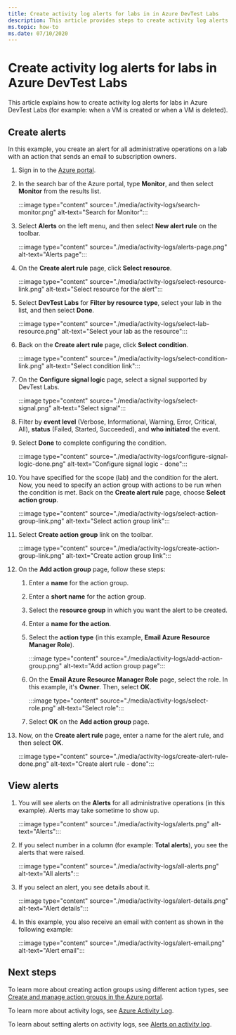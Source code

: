 ```yaml
---
title: Create activity log alerts for labs in in Azure DevTest Labs
description: This article provides steps to create activity log alerts for lab in Azure DevTest Labs.
ms.topic: how-to
ms.date: 07/10/2020
---
```


# Create activity log alerts for labs in Azure DevTest Labs
This article explains how to create activity log alerts for labs in Azure DevTest Labs (for example: when a VM is created or when a VM is deleted).

## Create alerts
In this example, you create an alert for all administrative operations on a lab with an action that sends an email to subscription owners. 

1. Sign in to the [Azure portal](https://portal.azure.com).
1. In the search bar of the Azure portal, type **Monitor**, and then select **Monitor** from the results list. 

    :::image type="content" source="./media/activity-logs/search-monitor.png" alt-text="Search for Monitor":::        
1. Select **Alerts** on the left menu, and then select **New alert rule** on the toolbar. 

    :::image type="content" source="./media/activity-logs/alerts-page.png" alt-text="Alerts page":::    
1. On the **Create alert rule** page, click **Select resource**. 

    :::image type="content" source="./media/activity-logs/select-resource-link.png" alt-text="Select resource for the alert":::        
1. Select **DevTest Labs** for **Filter by resource type**, select your lab in the list, and then select **Done**.

    :::image type="content" source="./media/activity-logs/select-lab-resource.png" alt-text="Select your lab as the resource":::
1. Back on the **Create alert rule** page, click **Select condition**. 

    :::image type="content" source="./media/activity-logs/select-condition-link.png" alt-text="Select condition link":::    
1. On the **Configure signal logic** page, select a signal supported by DevTest Labs. 

    :::image type="content" source="./media/activity-logs/select-signal.png" alt-text="Select signal":::
1. Filter by **event level** (Verbose, Informational, Warning, Error, Critical, All), **status** (Failed, Started, Succeeded), and **who initiated** the event. 
1. Select **Done** to complete configuring the condition. 

    :::image type="content" source="./media/activity-logs/configure-signal-logic-done.png" alt-text="Configure signal logic - done":::
1. You have specified for the scope (lab) and the condition for the alert. Now, you need to specify an action group with actions to be run when the condition is met. Back on the **Create alert rule** page, choose **Select action group**. 

    :::image type="content" source="./media/activity-logs/select-action-group-link.png" alt-text="Select action group link":::
1. Select **Create action group** link on the toolbar. 

    :::image type="content" source="./media/activity-logs/create-action-group-link.png" alt-text="Create action group link":::
1. On the **Add action group** page, follow these steps:
    1. Enter a **name** for the action group.
    1. Enter a **short name** for the action group. 
    1. Select the **resource group** in which you want the alert to be created. 
    1. Enter a **name for the action**. 
    1. Select the **action type** (in this example, **Email Azure Resource Manager Role**). 

        :::image type="content" source="./media/activity-logs/add-action-group.png" alt-text="Add action group page":::
    1. On the **Email Azure Resource Manager Role** page, select the role. In this example, it's **Owner**. Then, select **OK**. 

        :::image type="content" source="./media/activity-logs/select-role.png" alt-text="Select role":::            
    1. Select **OK** on the **Add action group** page. 
1. Now, on the **Create alert rule** page, enter a name for the alert rule, and then select **OK**. 

    :::image type="content" source="./media/activity-logs/create-alert-rule-done.png" alt-text="Create alert rule - done":::

## View alerts 
1. You will see alerts on the **Alerts** for all administrative operations (in this example). Alerts may take sometime to show up. 

    :::image type="content" source="./media/activity-logs/alerts.png" alt-text="Alerts":::
1. If you select number in a column (for example: **Total alerts**), you see the alerts that were raised. 

    :::image type="content" source="./media/activity-logs/all-alerts.png" alt-text="All alerts":::
1. If you select an alert, you see details about it. 

    :::image type="content" source="./media/activity-logs/alert-details.png" alt-text="Alert details":::
1. In this example, you also receive an email with content as shown in the following example: 

    :::image type="content" source="./media/activity-logs/alert-email.png" alt-text="Alert email":::

## Next steps
To learn more about creating action groups using different action types, see [Create and manage action groups in the Azure portal](../azure-monitor/platform/action-groups.md).

To learn more about activity logs, see  [Azure Activity Log](../azure-monitor/platform/activity-log.md).

To learn about setting alerts on activity logs, see [Alerts on activity log](../azure-monitor/platform/activity-log-alerts.md).

